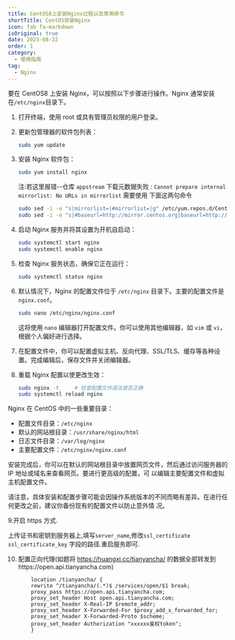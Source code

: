 ```yaml
---
title: CentOS8上安装Nginx过程以及常用命令
shortTitle: CentOS安装Nginx
icon: fab fa-markdown
isOriginal: true
date: 2023-08-22
order: 1
category:
  - 使用指南
tag:
  - Nginx
---
```


要在 CentOS8 上安装 Nginx，可以按照以下步骤进行操作。Nginx 通常安装在`/etc/nginx`目录下。

1. 打开终端，使用 root 或具有管理员权限的用户登录。

2. 更新包管理器的软件包列表：

   ```bash
   sudo yum update
   ```

3. 安装 Nginx 软件包：

   ```bash
   sudo yum install nginx
   ```

   注:若这里报错--仓库 `appstream` 下载元数据失败 : `Cannot prepare internal mirrorlist: No URLs in mirrorlist` 需要使用
   下面这两句命令

   ```bash
   sudo sed -i -e "s|mirrorlist=|#mirrorlist=|g" /etc/yum.repos.d/CentOS-*
   sudo sed -i -e "s|#baseurl=http://mirror.centos.org|baseurl=http://vault.centos.org|g" /etc/yum.repos.d/CentOS-*
   ```

4. 启动 Nginx 服务并将其设置为开机自启动：

   ```bash
   sudo systemctl start nginx
   sudo systemctl enable nginx
   ```

5. 检查 Nginx 服务状态，确保它正在运行：

   ```bash
   sudo systemctl status nginx
   ```

6. 默认情况下，Nginx 的配置文件位于 `/etc/nginx` 目录下。主要的配置文件是 `nginx.conf`。

   ```bash
   sudo nano /etc/nginx/nginx.conf
   ```

   这将使用 `nano` 编辑器打开配置文件。你可以使用其他编辑器，如 `vim` 或 `vi`，根据个人偏好进行选择。

7. 在配置文件中，你可以配置虚拟主机、反向代理、SSL/TLS、缓存等各种设置。完成编辑后，保存文件并关闭编辑器。

8. 重载 Nginx 配置以使更改生效：

   ```bash
   sudo nginx -t     # 检查配置文件语法是否正确
   sudo systemctl reload nginx
   ```

Nginx 在 CentOS 中的一些重要目录：

- 配置文件目录：`/etc/nginx`
- 默认的网站根目录：`/usr/share/nginx/html`
- 日志文件目录：`/var/log/nginx`
- 主要配置文件：`/etc/nginx/nginx.conf`

安装完成后，你可以在默认的网站根目录中放置网页文件，然后通过访问服务器的 IP 地址或域名来查看网页。要进行更高级的配置，可
以编辑主要配置文件和虚拟主机配置文件。

请注意，具体安装和配置步骤可能会因操作系统版本的不同而略有差异。在进行任何更改之前，建议你备份现有的配置文件以防止意外情
况。

9.开启 https 方式.

上传证书和密钥到服务器上,填写`server_name`,修改`ssl_certificate` `ssl_certificate_key` 字段的路径.重启服务即可.

10. 配置正向代理(如题将 https://huangxi.cc/tianyancha/ 的数据全部转发到https://open.api.tianyancha.com)

    ```nginx
        location /tianyancha/ {
        rewrite ^/tianyancha/(.*)$ /services/open/$1 break;
        proxy_pass https://open.api.tianyancha.com;
        proxy_set_header Host open.api.tianyancha.com;
        proxy_set_header X-Real-IP $remote_addr;
        proxy_set_header X-Forwarded-For $proxy_add_x_forwarded_for;
        proxy_set_header X-Forwarded-Proto $scheme;
        proxy_set_header Authorization "xxxxxx鉴权token";
        }
    ```
